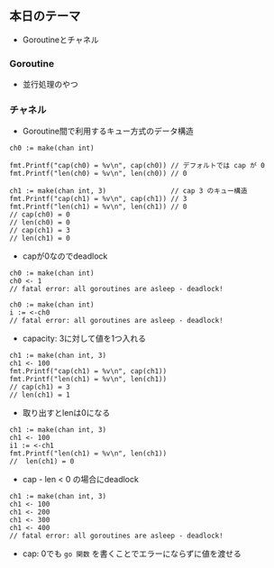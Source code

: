 ## 本日のテーマ
- Goroutineとチャネル

### Goroutine
- 並行処理のやつ

### チャネル
- Goroutine間で利用するキュー方式のデータ構造

```golang
ch0 := make(chan int)

fmt.Printf("cap(ch0) = %v\n", cap(ch0)) // デフォルトでは cap が 0
fmt.Printf("len(ch0) = %v\n", len(ch0)) // 0

ch1 := make(chan int, 3)                // cap 3 のキュー構造
fmt.Printf("cap(ch1) = %v\n", cap(ch1)) // 3
fmt.Printf("len(ch1) = %v\n", len(ch1)) // 0
// cap(ch0) = 0
// len(ch0) = 0
// cap(ch1) = 3
// len(ch1) = 0
```
- capが0なのでdeadlock
```golang
ch0 := make(chan int)
ch0 <- 1
// fatal error: all goroutines are asleep - deadlock!
```

```golang
ch0 := make(chan int)
i := <-ch0
// fatal error: all goroutines are asleep - deadlock!
```
- capacity: 3に対して値を1つ入れる
```golang
ch1 := make(chan int, 3)
ch1 <- 100
fmt.Printf("cap(ch1) = %v\n", cap(ch1))
fmt.Printf("len(ch1) = %v\n", len(ch1))
// cap(ch1) = 3
// len(ch1) = 1
```
- 取り出すとlenは0になる
```golang
ch1 := make(chan int, 3)
ch1 <- 100
i1 := <-ch1
fmt.Printf("len(ch1) = %v\n", len(ch1))
//  len(ch1) = 0
```
- cap - len < 0 の場合にdeadlock
```golang
ch1 := make(chan int, 3)
ch1 <- 100
ch1 <- 200
ch1 <- 300
ch1 <- 400
// fatal error: all goroutines are asleep - deadlock!
```
- cap: 0でも `go 関数` を書くことでエラーにならずに値を渡せる